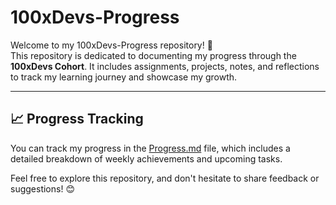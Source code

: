 # 100xDevs-Progress

Welcome to my 100xDevs-Progress repository! 🚀  
This repository is dedicated to documenting my progress through the **100xDevs Cohort**. It includes assignments, projects, notes, and reflections to track my learning journey and showcase my growth.

---------

## 📈 Progress Tracking

You can track my progress in the [Progress.md](Progress.md) file, which includes a detailed breakdown of weekly achievements and upcoming tasks.

Feel free to explore this repository, and don't hesitate to share feedback or suggestions! 😊
